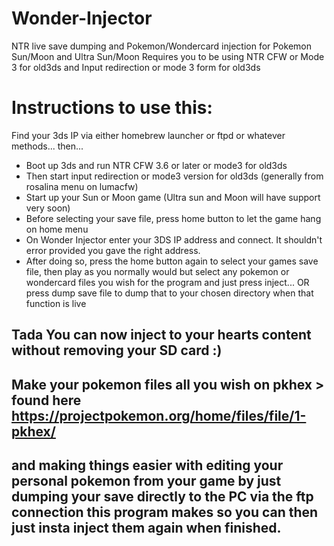 # Wonder-Injector
NTR live save dumping and Pokemon/Wondercard injection for Pokemon Sun/Moon and Ultra Sun/Moon
Requires you to be using NTR CFW or Mode 3 for old3ds and Input redirection or mode 3 form for old3ds


# Instructions to use this:


Find your 3ds IP via either homebrew launcher or ftpd or whatever methods...
then...

- Boot up 3ds and run NTR CFW 3.6 or later or mode3 for old3ds
- Then start input redirection or mode3 version for old3ds
(generally from rosalina menu on lumacfw)
- Start up your Sun or Moon game (Ultra sun and Moon will have support very soon)
- Before selecting your save file, press home button to let the game hang on home menu
- On Wonder Injector enter your 3DS IP address and connect. It shouldn't error provided you gave the right address.
- After doing so, press the home button again to select your games save file, then play as you normally would but select any pokemon or wondercard files you wish for the program and just press inject... OR press dump save file to dump that to your chosen directory when that function is live

## Tada You can now inject to your hearts content without removing your SD card :) 

## Make your pokemon files all you wish on pkhex > found here https://projectpokemon.org/home/files/file/1-pkhex/

## and making things easier with editing your personal pokemon from your game by just dumping your save directly to the PC via the ftp connection this program makes so you can then just insta inject them again when finished.
